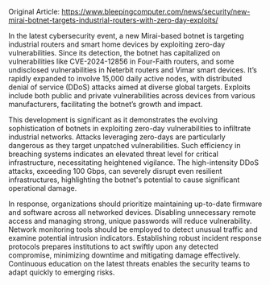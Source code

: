 Original Article: https://www.bleepingcomputer.com/news/security/new-mirai-botnet-targets-industrial-routers-with-zero-day-exploits/

In the latest cybersecurity event, a new Mirai-based botnet is targeting industrial routers and smart home devices by exploiting zero-day vulnerabilities. Since its detection, the botnet has capitalized on vulnerabilities like CVE-2024-12856 in Four-Faith routers, and some undisclosed vulnerabilities in Neterbit routers and Vimar smart devices. It’s rapidly expanded to involve 15,000 daily active nodes, with distributed denial of service (DDoS) attacks aimed at diverse global targets. Exploits include both public and private vulnerabilities across devices from various manufacturers, facilitating the botnet’s growth and impact.

This development is significant as it demonstrates the evolving sophistication of botnets in exploiting zero-day vulnerabilities to infiltrate industrial networks. Attacks leveraging zero-days are particularly dangerous as they target unpatched vulnerabilities. Such efficiency in breaching systems indicates an elevated threat level for critical infrastructure, necessitating heightened vigilance. The high-intensity DDoS attacks, exceeding 100 Gbps, can severely disrupt even resilient infrastructures, highlighting the botnet's potential to cause significant operational damage.

In response, organizations should prioritize maintaining up-to-date firmware and software across all networked devices. Disabling unnecessary remote access and managing strong, unique passwords will reduce vulnerability. Network monitoring tools should be employed to detect unusual traffic and examine potential intrusion indicators. Establishing robust incident response protocols prepares institutions to act swiftly upon any detected compromise, minimizing downtime and mitigating damage effectively. Continuous education on the latest threats enables the security teams to adapt quickly to emerging risks.